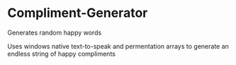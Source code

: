 # Compliment-Generator
Generates random happy words

Uses windows native text-to-speak and permentation arrays to generate an endless string of happy compliments
